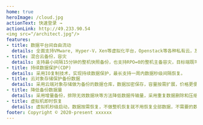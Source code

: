 ```yaml
---
home: true
heroImage: /cloud.jpg
actionText: 快速登录 →
actionLink: http://49.233.90.54
<img src="/architect.jpg"/>
features:
- title: 数据平台间自由流动
  details: 全面支持VMware, Hyper-V，Xen等虚拟化平台，Openstack等各种私有云，及阿里云，腾讯云，华为云，百度智能云等各种公有云。
- title: 混合云备份，容灾
  details: 支持最小间隔15分钟的整机快照备份，也支持RPO=0的整机主备容灾，目标端既可设置在公有云上，也可设置在云下虚拟化环境中。
- title: 持续数据保护(CDP)
  details: 采用IO复制技术，实现持续数据保护，最长支持一周内数据秒级间隔恢复。
- title: 云对象存储保护备份数据
  details: 采用云端对象存储做为备份的数据仓库，数据加密保存，容量按需扩展，价格更便宜。
- title: 降低备份数据量
  details: 采用增量备份，排除无效数据块等方法降低数据传输量，采用重复数据删除和压缩减少存储资源占用。
- title: 虚拟机即时恢复
  details: 虚拟机秒级启动，数据按需恢复，不做整机恢复就不用恢复全部数据，不需要的数据无需恢复，降低恢复数据量，适合数据验证和恢复演练。
footer: Copyright © 2020-present xxxxxx
---
```

